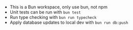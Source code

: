 - This is a Bun workspace, only use bun, not npm
- Unit tests can be run with `bun test`
- Run type checking with `bun run typecheck`
- Apply database updates to local dev with `bun run db:push`
